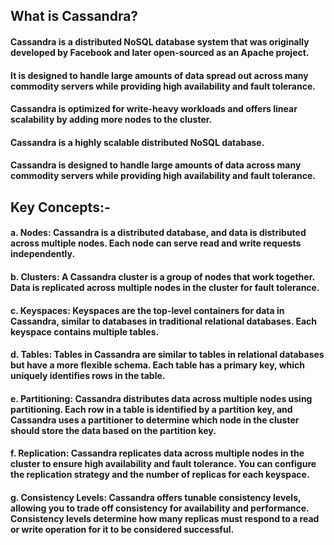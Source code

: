 ## What is Cassandra?

#### Cassandra is a distributed NoSQL database system that was originally developed by Facebook and later open-sourced as an Apache project.
#### It is designed to handle large amounts of data spread out across many commodity servers while providing high availability and fault tolerance.
#### Cassandra is optimized for write-heavy workloads and offers linear scalability by adding more nodes to the cluster.
#### Cassandra is a highly scalable distributed NoSQL database.
#### Cassandra is designed to handle large amounts of data across many commodity servers while providing high availability and fault tolerance.

## Key Concepts:-

#### a. Nodes: Cassandra is a distributed database, and data is distributed across multiple nodes. Each node can serve read and write requests independently.

#### b. Clusters: A Cassandra cluster is a group of nodes that work together. Data is replicated across multiple nodes in the cluster for fault tolerance.

#### c. Keyspaces: Keyspaces are the top-level containers for data in Cassandra, similar to databases in traditional relational databases. Each keyspace contains multiple tables.

#### d. Tables: Tables in Cassandra are similar to tables in relational databases but have a more flexible schema. Each table has a primary key, which uniquely identifies rows in the table.

#### e. Partitioning: Cassandra distributes data across multiple nodes using partitioning. Each row in a table is identified by a partition key, and Cassandra uses a partitioner to determine which node in the cluster should store the data based on the partition key.

#### f. Replication: Cassandra replicates data across multiple nodes in the cluster to ensure high availability and fault tolerance. You can configure the replication strategy and the number of replicas for each keyspace.

#### g. Consistency Levels: Cassandra offers tunable consistency levels, allowing you to trade off consistency for availability and performance. Consistency levels determine how many replicas must respond to a read or write operation for it to be considered successful.
